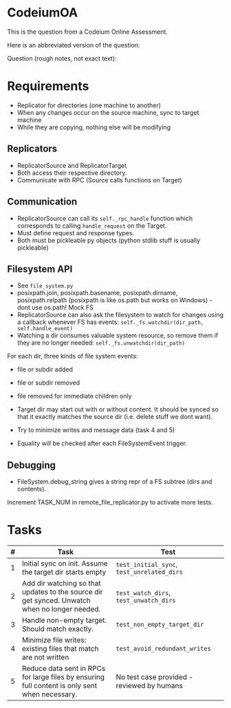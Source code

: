 # CodeiumOA

This is the question from a Codeium Online Assessment.

Here is an abbreviated version of the question:

Question (rough notes, not exact text):

# Requirements
- Replicator for directories (one machine to another)
- When any changes occur on the source machine, sync to target machine
- While they are copying, nothing else will be modifying

## Replicators
- ReplicatorSource and ReplicatorTarget
- Both access their respective directory.
- Communicate with RPC (Source calls functions on Target)

## Communication
- ReplicatorSource can call its `self._rpc_handle` function
  which corresponds to calling `handle_request` on the Target.
- Must define request and response types.
- Both must be pickleable py objects (python stdlib stuff is usually pickleable)

## Filesystem API
- See `file_system.py`
- posixpath.join, posixpath.basename, posixpath.dirname, posixpath.relpath
  (posixpath is like os.path but works on Windows) - dont use os.path! Mock FS
- ReplicatorSource can also ask the filesystem to watch for changes
  using a callback whenever FS has events: `self._fs.watchdir(dir_path, self.handle_event)`
- Watching a dir consumes valuable system resource, so remove them if they are
  no longer needed: `self._fs.unwatchdir(dir_path)`

For each dir, three kinds of file system events:
- file or subdir added
- file or subdir removed
- file removed
for immediate children only

- Target dir may start out with or without content. It should be synced so that
it exactly matches the source dir (i.e. delete stuff we dont want).
- Try to minimize writes and message data (task 4 and 5)

- Equality will be checked after each FileSystemEvent trigger.

## Debugging
- FileSystem.debug_string gives a string repr of a FS subtree (dirs and contents).

Increment TASK_NUM in remote_file_replicator.py to activate more tests.

# Tasks

|# | Task | Test |
|--|------|------|
|1|Initial sync on init. Assume the target dir starts empty|`test_initial_sync`, `test_unrelated_dirs`|
|2|Add dir watching so that updates to the source dir get synced. Unwatch when no longer needed.| `test_watch_dirs`, `test_unwatch_dirs`|
|3|Handle non-empty target. Should match exactly.| `test_non_empty_target_dir`|
|4|Minimize file writes: existing files that match are not written| `test_avoid_redundant_writes` |
|5|Reduce data sent in RPCs for large files by ensuring full content is only sent when necessary. | No test case provided - reviewed by humans |